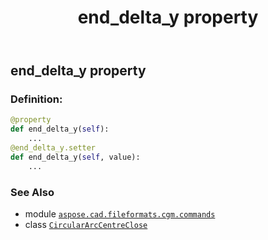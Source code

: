﻿---
title: end_delta_y property
second_title: Aspose.CAD for Python via .NET API References
description: 
type: docs
weight: 100
url: /python-net/aspose.cad.fileformats.cgm.commands/circulararccentreclose/end_delta_y/
is_root: false
---

## end_delta_y property

### Definition:
```python
@property
def end_delta_y(self):
    ...
@end_delta_y.setter
def end_delta_y(self, value):
    ...
```

### See Also
* module [`aspose.cad.fileformats.cgm.commands`](../../)
* class [`CircularArcCentreClose`](/cad/python-net/aspose.cad.fileformats.cgm.commands/circulararccentreclose)
